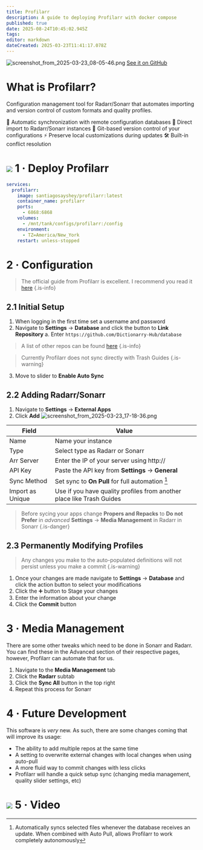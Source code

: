 ```yaml
---
title: Profilarr
description: A guide to deploying Profilarr with docker compose
published: true
date: 2025-08-24T10:45:02.945Z
tags: 
editor: markdown
dateCreated: 2025-03-23T11:41:17.078Z
---
```


![screenshot_from_2025-03-23_08-05-46.png](/screenshot_from_2025-03-23_08-05-46.png)
[See it on GitHub](https://github.com/Dictionarry-Hub/profilarr)

# What is Profilarr?
Configuration management tool for Radarr/Sonarr that automates importing and version control of custom formats and quality profiles.

🔄 Automatic synchronization with remote configuration databases
🎯 Direct import to Radarr/Sonarr instances
🔧 Git-based version control of your configurations
⚡ Preserve local customizations during updates
🛠️ Built-in conflict resolution


# <img src="/docker.png" class="tab-icon"> 1 · Deploy Profilarr
```yaml
services:
  profilarr:
    image: santiagosayshey/profilarr:latest
    container_name: profilarr
    ports:
      - 6868:6868
    volumes:
      - /mnt/tank/configs/profilarr:/config
    environment:
      - TZ=America/New_York
    restart: unless-stopped
```

# 2 · Configuration
> The official guide from Profilarr is excellent. I recommend you read it [here](https://dictionarry.dev/)
{.is-info}

## 2.1 Initial Setup
1. When logging in the first time set a username and password
1. Navigate to **Settings** → **Database** and click the button to **Link Repository**
	a. Enter `https://github.com/Dictionarry-Hub/database`
> A list of other repos can be found [here](https://github.com/Dictionarry-Hub/database/forks?include=active&page=1&period=&sort_by=stargazer_counts_)
{.is-info}

>   Currently Profilarr does not sync directly with Trash Guides
{.is-warning}

3. Move to slider to **Enable Auto Sync**

## 2.2 Adding Radarr/Sonarr
1. Navigate to **Settings** → **External Apps**
1. Click **Add**
![screenshot_from_2025-03-23_17-18-36.png](/screenshot_from_2025-03-23_17-18-36.png)

| Field | Value |
| --- | --- |
| Name | Name your instance |
| Type | Select type as Radarr or Sonarr |
| Arr Server | Enter the IP of your server using http://|
| API Key | Paste the API key from **Settings** → **General**| 
| Sync Method | Set sync to **On Pull** for full automation [^1]|
| Import as Unique | Use if you have quality profiles from another place like Trash Guides |

> Before sycing your apps change **Propers and Repacks** to **Do not Prefer** in  *advanced* **Settings** → **Media Management** in Radarr in Sonarr
{.is-danger}


## 2.3 Permanently Modifying Profiles
> Any changes you make to the auto-populated definitions will not persist unless you make a commit
{.is-warning}
1. Once your changes are made navigate to **Settings** → **Database** and click the action button to select your modifications
1. Click the ➕ button to Stage your changes
1. Enter the information about your change
1. Click the **Commit** button

# 3 · Media Management

There are some other tweaks which need to be done in Sonarr and Radarr. You can find these in the Advanced section of their respective pages, however, Profilarr can automate that for us.

1. Navigate to the **Media Management** tab
1. Click the **Radarr** subtab
1. Click the **Sync All** button in the top right
1. Repeat this process for Sonarr

# 4 · Future Development
This software is *very* new. As such, there are some changes coming that will improve its usage: 
- The ability to add multiple repos at the same time
- A setting to overwrite external changes with local changes when using auto-pull
- A more fluid way to commit changes with less clicks
- Profilarr will handle a quick setup sync (changing media management, quality slider settings, etc)

# <img src="/youtube.png" class="tab-icon"> 5 · Video
[](https://youtu.be/u1FQNMsuzFc)

[^1]: Automatically syncs selected files whenever the database receives an update. When combined with Auto Pull, allows Profilarr to work completely autonomously